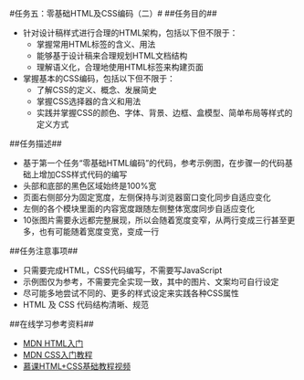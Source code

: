 #任务五：零基础HTML及CSS编码（二）#
##任务目的##
<ul>
    <li>
        针对设计稿样式进行合理的HTML架构，包括以下但不限于：
        <ul>
            <li>掌握常用HTML标签的含义、用法</li>
            <li>能够基于设计稿来合理规划HTML文档结构</li>
            <li>理解语义化，合理地使用HTML标签来构建页面</li>
        </ul>
    </li>
    <li>
        掌握基本的CSS编码，包括以下但不限于：
        <ul>
            <li>了解CSS的定义、概念、发展简史</li>
            <li>掌握CSS选择器的含义和用法</li>
            <li>实践并掌握CSS的颜色、字体、背景、边框、盒模型、简单布局等样式的定义方式</li>
        </ul>
    </li>
</ul>
##任务描述##
<ul>
    <li>
        基于第一个任务“零基础HTML编码”的代码，参考示例图，在步骤一的代码基础上增加CSS样式代码的编写
    </li>
    <li>头部和底部的黑色区域始终是100%宽</li>
    <li>页面右侧部分为固定宽度，左侧保持与浏览器窗口变化同步自适应变化</li>
    <li>左侧的各个模块里面的内容宽度跟随左侧整体宽度同步自适应变化</li>
    <li>10张图片需要永远都完整展现，所以会随着宽度变窄，从两行变成三行甚至更多，也有可能随着宽度变宽，变成一行</li>
</ul>
##任务注意事项##
<ul>
    <li>只需要完成HTML，CSS代码编写，不需要写JavaScript</li>
    <li>示例图仅为参考，不需要完全实现一致，其中的图片、文案均可自行设定</li>
    <li>尽可能多地尝试不同的、更多的样式设定来实践各种CSS属性</li>
    <li>HTML 及 CSS 代码结构清晰、规范</li>
</ul>
##在线学习参考资料##
<ul>
    <li>
        <a href="https://developer.mozilla.org/zh-CN/docs/Web/Guide/HTML/Introduction" target="view_window" >
            MDN HTML入门
        </a>
    </li>
    <li>
        <a href="https://developer.mozilla.org/zh-CN/docs/Web/Guide/CSS/Getting_started" target="view_window" >
            MDN CSS入门教程
        </a>
    </li>
    <li>
        <a href="http://www.imooc.com/learn/9" target="view_window" >
            慕课HTML+CSS基础教程视频
        </a>
    </li>
</ul>
